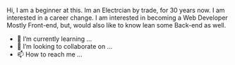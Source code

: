 Hi, I am a beginner at this. Im an Electrcian by trade, for 30 years now. I am interested in a career change. 
I am interested in becoming a Web Developer Mostly Front-end, but, would also like to know lean some Back-end as well.
- 🌱 I’m currently learning ...
- 💞️ I’m looking to collaborate on ...
- 📫 How to reach me ...

<!---
RDW70/RDW70 is a ✨ special ✨ repository because its `README.md` (this file) appears on your GitHub profile.
You can click the Preview link to take a look at your changes.
--->
